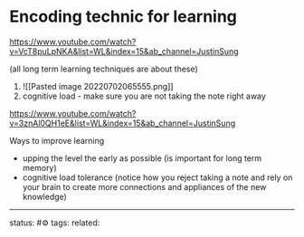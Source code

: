 # Encoding technic for learning


https://www.youtube.com/watch?v=VcT8puLpNKA&list=WL&index=15&ab_channel=JustinSung

(all long term learning techniques are about these)
1. ![[Pasted image 20220702065555.png]]
2. cognitive load - make sure you are not taking the note right away

https://www.youtube.com/watch?v=3znAl0QH1eE&list=WL&index=15&ab_channel=JustinSung

Ways to improve learning 
 - upping the level the early as possible (is important for long term memory)
 - cognitive load tolerance (notice how you reject taking a note and rely on your brain to create more connections and appliances of the new knowledge)



---
status: #⚙️ 
tags: 
related: 
